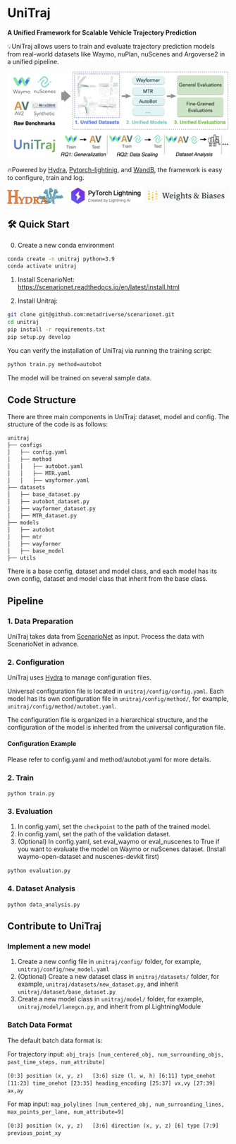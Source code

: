 # UniTraj

[//]: # ([**Webpage**]&#40;https://metadriverse.github.io/trafficgen/&#41; | )

[//]: # ([**Code**]&#40;https://github.com/metadriverse/trafficgen&#41; |)

[//]: # ([**Video**]&#40;https://youtu.be/jPS93-d6msM&#41; |)
[//]: # ([**Paper**]&#40;https://arxiv.org/pdf/2210.06609.pdf&#41;)

**A Unified Framework for Scalable Vehicle Trajectory Prediction**

💡UniTraj allows users to train and evaluate trajectory prediction models from real-world datasets like Waymo, nuPlan, 
nuScenes and Argoverse2 in a unified pipeline. 

![system](docs/assets/framework.png)

🔥Powered by [Hydra](https://hydra.cc/docs/intro/), [Pytorch-lightinig](https://lightning.ai/docs/pytorch/stable/), and [WandB](https://wandb.ai/site), the framework is easy to configure, train and log.

![system](docs/assets/support.png)

## 🛠 Quick Start
0. Create a new conda environment
```bash
conda create -n unitraj python=3.9
conda activate unitraj
```
1. Install ScenarioNet: https://scenarionet.readthedocs.io/en/latest/install.html

2. Install Unitraj:
```bash
git clone git@github.com:metadriverse/scenarionet.git
cd unitraj
pip install -r requirements.txt
pip setup.py develop
```

You can verify the installation of UniTraj via running the training script:
```bash
python train.py method=autobot
```
The model will be trained on several sample data.

## Code Structure
There are three main components in UniTraj: dataset, model and config.
The structure of the code is as follows:
```
unitraj
├── configs
│   ├── config.yaml
│   ├── method
│   │   ├── autobot.yaml
│   │   ├── MTR.yaml
│   │   ├── wayformer.yaml
├── datasets
│   ├── base_dataset.py
│   ├── autobot_dataset.py
│   ├── wayformer_dataset.py
│   ├── MTR_dataset.py
├── models
│   ├── autobot
│   ├── mtr
│   ├── wayformer
│   ├── base_model
├── utils
```
There is a base config, dataset and model class, and each model has its own config, dataset and model class that inherit from the base class.

## Pipeline
### 1. Data Preparation
UniTraj takes data from [ScenarioNet](https://github.com/metadriverse/scenarionet) as input. Process the data with ScenarioNet in advance.

### 2. Configuration
UniTraj uses [Hydra](https://hydra.cc/docs/intro/) to manage configuration files.

Universal configuration file is located in `unitraj/config/config.yaml`.
Each model has its own configuration file in `unitraj/config/method/`, for example, `unitraj/config/method/autobot.yaml`.

The configuration file is organized in a hierarchical structure, and the configuration of the model is inherited from the universal configuration file.

#### Configuration Example
Please refer to config.yaml and method/autobot.yaml for more details.

### 2. Train
```python train.py```

### 3. Evaluation
1. In config.yaml, set the `checkpoint` to the path of the trained model.
2. In config.yaml, set the path of the validation dataset.
3. (Optional) In config.yaml, set eval_waymo or eval_nuscenes to True if you want to evaluate the model on Waymo or nuScenes dataset. (Install waymo-open-dataset and nuscenes-devkit first)

```python evaluation.py```

### 4. Dataset Analysis
```python data_analysis.py```


## Contribute to UniTraj
### Implement a new model
1. Create a new config file in `unitraj/config/` folder, for example, `unitraj/config/new_model.yaml`
2. (Optional) Create a new dataset class in `unitraj/datasets/` folder, for example, `unitraj/datasets/new_dataset.py`, and inherit `unitraj/dataset/base_dataset.py`
2. Create a new model class in `unitraj/model/` folder, for example, `unitraj/model/lanegcn.py`, and inherit from pl.LightningModule

### Batch Data Format
The default batch data format is: 

For trajectory input:
``obj_trajs [num_centered_obj, num_surrounding_objs, past_time_steps, num_attribute]
``

``
[0:3] position (x, y, z)  
[3:6] size (l, w, h)
[6:11] type_onehot
[11:23] time_onehot
[23:35] heading_encoding
[25:37] vx,vy
[27:39] ax,ay
``

For map input:
``
map_polylines [num_centered_obj, num_surrounding_lines, max_points_per_lane, num_attribute=9]
``

``
[0:3] position (x, y, z)  
[3:6] direction (x, y, z)
[6] type
[7:9] previous_point_xy 
``

[//]: # (## Training on RCP)

[//]: # (0. Install runAI CLI and Kubernetes: https://wiki.rcp.epfl.ch/home/CaaS/Quick_Start)

[//]: # (1. Update the unitraj/run_rcp/wandb-secret.yaml according to the instruction: https://wiki.rcp.epfl.ch/en/home/CaaS/how-to-use-secret )

[//]: # (2. Clone the repo to RCP server, and modify the config file)

[//]: # (3. Modify the unitraj/run_rcp/train.yaml, especially configs related to file path, username, etc.)

[//]: # (3. Run the following command to train on RCP server)

[//]: # (```kubectl create -f train.yaml```)

